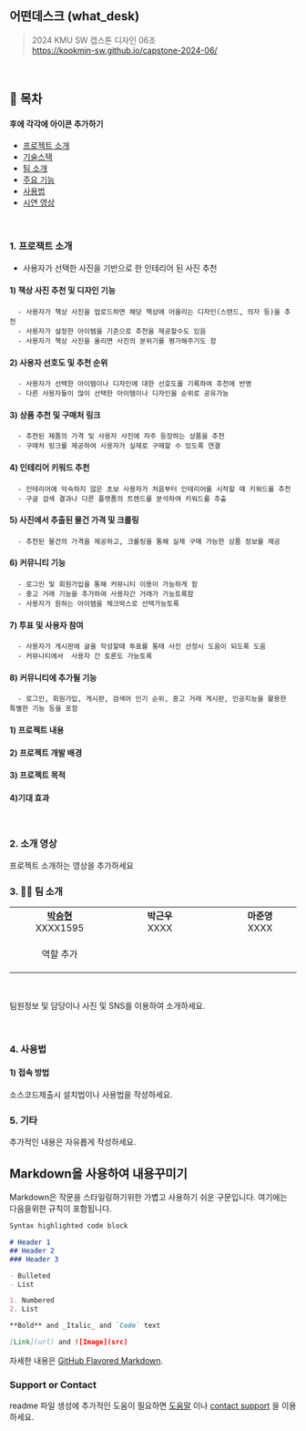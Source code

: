 ## 어떤데스크 (what_desk)

> 2024 KMU SW 캡스톤 디자인 06조  
> https://kookmin-sw.github.io/capstone-2024-06/

</br>

## 📔 목차

#### 후에 각각에 아이콘 추가하기
- [ 프로젝트 소개](#-프로젝트-소개)
- [ 기술스택](#%EF%B8%8F-기술스택)
- [ 팀 소개](#-팀-소개)
- [ 주요 기능](#-주요-기능)
- [ 사용법](#-사용법)
- [ 시연 영상](#-시연-영상)

</br>

### 1. 프로잭트 소개
- 사용자가 선택한 사진을 기반으로 한 인테리어 된 사진 추천
 #### 1) 책상 사진 추천 및 디자인 기능
      - 사용자가 책상 사진을 업로드하면 해당 책상에 어울리는 디자인(스탠드, 의자 등)을 추천
      - 사용자가 설정한 아이템을 기준으로 추천을 제공할수도 있음
      - 사용자가 책상 사진을 올리면 사진의 분위기를 평가해주기도 함
  #### 2) 사용자 선호도 및 추천 순위
      - 사용자가 선택한 아이템이나 디자인에 대한 선호도를 기록하여 추천에 반영
      - 다른 사용자들이 많이 선택한 아이템이나 디자인을 순위로 공유가능
  #### 3) 상품 추천 및 구매처 링크
      - 추천된 제품의 가격 및 사용자 사진에 자주 등장하는 상품을 추천
      - 구매처 링크를 제공하여 사용자가 실제로 구매할 수 있도록 연결
  #### 4) 인테리어 키워드 추천
      - 인테리어에 익숙하지 않은 초보 사용자가 처음부터 인테리어를 시작할 때 키워드를 추천
      - 구글 검색 결과나 다른 플랫폼의 트렌드를 분석하여 키워드를 추출
  #### 5) 사진에서 추출된 물건 가격 및 크롤링
      - 추천된 물건의 가격을 제공하고, 크롤링을 통해 실제 구매 가능한 상품 정보를 제공
  #### 6) 커뮤니티 기능
      - 로그인 및 회원가입을 통해 커뮤니티 이용이 가능하게 함
      - 중고 거래 기능을 추가하여 사용자간 거래가 가능토록함
      - 사용자가 원하는 아이템을 체크박스로 선택가능토록
  #### 7) 투표 및 사용자 참여
      - 사용자가 게시판에 글을 작성할때 투표를 통태 사진 선정시 도움이 되도록 도움
      - 커뮤니티에서  사용자 간 토론도 가능토록
  #### 8) 커뮤니티에 추가될 기능
      - 로그인, 회원가입, 게시판, 검색어 인기 순위, 중고 거래 게시판, 인공지능을 활용한 특별한 기능 등을 포함
#### 1) 프로젝트 내용
#### 2) 프로젝트 개발 배경
#### 3) 프로젝트 목적
#### 4)기대 효과
 

</br>

### 2. 소개 영상

프로젝트 소개하는 영상을 추가하세요

### 3. 👩‍💻 팀 소개

<table>
    <tr align="center">
        <td style="min-width: 160px;">
            <a href="https://github.com/gustmdqkr321">
              <b>박승현</b>
            </a>
            <br/>
              XXXX1595
        </td>
        <td style="min-width: 160px;">
              <b>박근우</b>
            </a>
            <br/>
              XXXX
        </td>
        <td style="min-width: 160px;">
              <b>마준영</b>
            </a> 
            <br/>
              XXXX
        </td>
        <td style="min-width: 160px;">
              <b>윤유진</b>
            </a> 
            <br/>
              XXXX
        </td>
                <td style="min-width: 160px;">
              <b>조한울</b>
            </a> 
            <br/>
              XXXX
        </td>
    </tr>
    <tr align="center">
        <td>
            역할 추가
        </td>
        <td>
        </td>
        <td>
        </td>
                <td>
        </td>
                <td>
                
        </td>
    </tr>
</table>

</br>

팀원정보 및 담당이나 사진 및 SNS를 이용하여 소개하세요.


</br>

### 4. 사용법

#### 1) 접속 방법


소스코드제출시 설치법이나 사용법을 작성하세요.
</br>

### 5. 기타

추가적인 내용은 자유롭게 작성하세요.


## Markdown을 사용하여 내용꾸미기

Markdown은 작문을 스타일링하기위한 가볍고 사용하기 쉬운 구문입니다. 여기에는 다음을위한 규칙이 포함됩니다.

```markdown
Syntax highlighted code block

# Header 1
## Header 2
### Header 3

- Bulleted
- List

1. Numbered
2. List

**Bold** and _Italic_ and `Code` text

[Link](url) and ![Image](src)
```

자세한 내용은 [GitHub Flavored Markdown](https://guides.github.com/features/mastering-markdown/).

### Support or Contact

readme 파일 생성에 추가적인 도움이 필요하면 [도움말](https://help.github.com/articles/about-readmes/) 이나 [contact support](https://github.com/contact) 을 이용하세요.